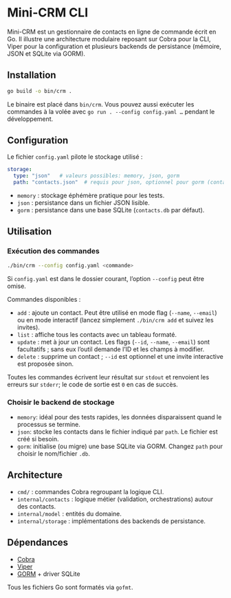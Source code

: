# Mini-CRM CLI

Mini-CRM est un gestionnaire de contacts en ligne de commande écrit en Go. Il illustre une architecture modulaire reposant sur Cobra pour la CLI, Viper pour la configuration et plusieurs backends de persistance (mémoire, JSON et SQLite via GORM).

## Installation

```bash
go build -o bin/crm .
```

Le binaire est placé dans `bin/crm`. Vous pouvez aussi exécuter les commandes à la volée avec `go run . --config config.yaml …` pendant le développement.

## Configuration

Le fichier `config.yaml` pilote le stockage utilisé :

```yaml
storage:
  type: "json"   # valeurs possibles: memory, json, gorm
  path: "contacts.json"  # requis pour json, optionnel pour gorm (contacts.db par défaut)
```

- `memory` : stockage éphémère pratique pour les tests.
- `json` : persistance dans un fichier JSON lisible.
- `gorm` : persistance dans une base SQLite (`contacts.db` par défaut).

## Utilisation

### Exécution des commandes

```bash
./bin/crm --config config.yaml <commande>
```

Si `config.yaml` est dans le dossier courant, l’option `--config` peut être omise.

Commandes disponibles :

- `add` : ajoute un contact. Peut être utilisé en mode flag (`--name`, `--email`) ou en mode interactif (lancez simplement `./bin/crm add` et suivez les invites).
- `list` : affiche tous les contacts avec un tableau formaté.
- `update` : met à jour un contact. Les flags (`--id`, `--name`, `--email`) sont facultatifs ; sans eux l’outil demande l’ID et les champs à modifier.
- `delete` : supprime un contact ; `--id` est optionnel et une invite interactive est proposée sinon.

Toutes les commandes écrivent leur résultat sur `stdout` et renvoient les erreurs sur `stderr`; le code de sortie est `0` en cas de succès.

### Choisir le backend de stockage

- `memory`: idéal pour des tests rapides, les données disparaissent quand le processus se termine.
- `json`: stocke les contacts dans le fichier indiqué par `path`. Le fichier est créé si besoin.
- `gorm`: initialise (ou migre) une base SQLite via GORM. Changez `path` pour choisir le nom/fichier `.db`.

## Architecture

- `cmd/` : commandes Cobra regroupant la logique CLI.
- `internal/contacts` : logique métier (validation, orchestrations) autour des contacts.
- `internal/model` : entités du domaine.
- `internal/storage` : implémentations des backends de persistance.

## Dépendances

- [Cobra](https://github.com/spf13/cobra)
- [Viper](https://github.com/spf13/viper)
- [GORM](https://gorm.io) + driver SQLite

Tous les fichiers Go sont formatés via `gofmt`.
